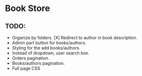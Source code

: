 # Book Store

## TODO:

- Organize by folders.
[X] Redirect to author in book description.
- Admin part button for books/authors.
- Styling for the add books/authors.
- Instead of dropdown, user search box.
- Orders pagination.
- Books/authors pagination.
- Full page CSS
